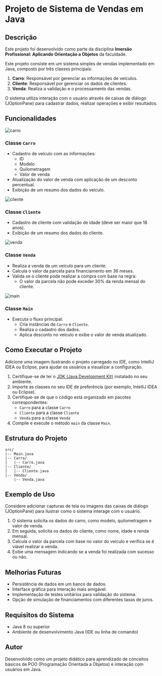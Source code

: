 # Projeto de Sistema de Vendas em Java

## Descrição
Este projeto foi desenvolvido como parte da disciplina **Imersão Profissional: Aplicando Orientação a Objetos** da faculdade.

Este projeto consiste em um sistema simples de vendas implementado em Java, composto por três classes principais:

1. **Carro**: Responsável por gerenciar as informações de veículos.
2. **Cliente**: Responsável por gerenciar os dados de clientes.
3. **Venda**: Realiza a validação e o processamento das vendas.

O sistema utiliza interação com o usuário através de caixas de diálogo (JOptionPane) para cadastrar dados, realizar operações e exibir resultados.

## Funcionalidades
![carro](https://github.com/user-attachments/assets/af0bec2b-eae5-4f25-bf65-bb1c12850844)

### Classe `Carro`
- Cadastro de veículo com as informações:
  - ID
  - Modelo
  - Quilometragem
  - Valor de venda
- Atualização do valor de venda com aplicação de um desconto percentual.
- Exibição de um resumo dos dados do veículo.

![cliente](https://github.com/user-attachments/assets/5765f248-e7f7-4150-b79d-561272e2e23b)

### Classe `Cliente`
- Cadastro de cliente com validação de idade (deve ser maior que 18 anos).
- Exibição de um resumo dos dados do cliente.

![venda](https://github.com/user-attachments/assets/b1c244c5-bf14-4fad-addb-68caac332465)

### Classe `Venda`
- Realiza a venda de um veículo para um cliente.
- Calcula o valor da parcela para financiamento em 36 meses.
- Valida se o cliente pode realizar a compra com base na regra:
  - O valor da parcela não pode exceder 30% da renda mensal do cliente.

![main](https://github.com/user-attachments/assets/175efcb0-d450-496c-8e10-fef46e824855)

### Classe `Main`
- Executa o fluxo principal:
  - Cria instâncias de `Carro` e `Cliente`.
  - Realiza o cadastro dos dados.
  - Aplica desconto no veículo e exibe o valor de venda atualizado.

## Como Executar o Projeto

Adicione uma imagem ilustrando o projeto carregado no IDE, como IntelliJ IDEA ou Eclipse, para ajudar os usuários a visualizar a configuração.

1. Certifique-se de ter o [JDK (Java Development Kit)](https://www.oracle.com/java/technologies/javase-jdk-downloads.html) instalado no seu ambiente.
2. Importe as classes no seu IDE de preferência (por exemplo, IntelliJ IDEA ou Eclipse).
3. Certifique-se de que o código está organizado em pacotes correspondentes:
   - `Carro` para a classe `Carro`
   - `Cliente` para a classe `Cliente`
   - `Venda` para a classe `Venda`
4. Compile e execute o método `main` da classe `Main`.

## Estrutura do Projeto
```
src/
|-- Main.java
|-- Carro/
|   |-- Carro.java
|-- Cliente/
|   |-- Cliente.java
|-- Venda/
    |-- Venda.java
```

## Exemplo de Uso
Considere adicionar capturas de tela ou imagens das caixas de diálogo (JOptionPane) para ilustrar como o sistema interage com o usuário.

1. O sistema solicita os dados do carro, como modelo, quilometragem e valor de venda.
2. Em seguida, solicita os dados do cliente, como nome, idade e renda mensal.
3. Calcula o valor da parcela com base no valor do veículo e verifica se é viável realizar a venda.
4. Exibe uma mensagem indicando se a venda foi realizada com sucesso ou não.

## Melhorias Futuras
- Persistência de dados em um banco de dados.
- Interface gráfica para interação mais amigável.
- Implementação de testes unitários para validação do sistema.
- Opção de simulação de financiamentos com diferentes taxas de juros.

## Requisitos do Sistema
- Java 8 ou superior
- Ambiente de desenvolvimento Java (IDE ou linha de comando)

## Autor
Desenvolvido como um projeto didático para aprendizado de conceitos básicos de POO (Programação Orientada a Objetos) e interação com usuários em Java.

